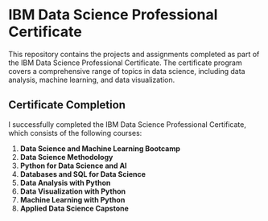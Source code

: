 # IBM Data Science Professional Certificate

This repository contains the projects and assignments completed as part of the IBM Data Science Professional Certificate. The certificate program covers a comprehensive range of topics in data science, including data analysis, machine learning, and data visualization.

## Certificate Completion

I successfully completed the IBM Data Science Professional Certificate, which consists of the following courses:

1. **Data Science and Machine Learning Bootcamp**
2. **Data Science Methodology**
3. **Python for Data Science and AI**
4. **Databases and SQL for Data Science**
5. **Data Analysis with Python**
6. **Data Visualization with Python**
7. **Machine Learning with Python**
8. **Applied Data Science Capstone**
